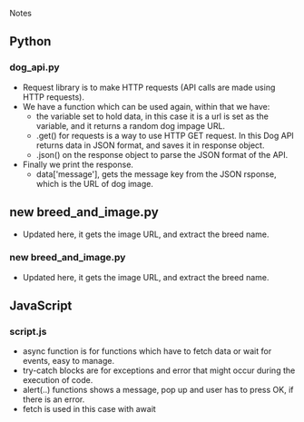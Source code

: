 Notes
## Python
### dog_api.py
- Request library is to make HTTP requests (API calls are made using HTTP requests).
- We have a function which can be used again, within that we have: 
    * the variable set to hold data, in this case it is a url is set as the variable, and it returns a random dog impage URL.
    * .get() for requests is a way to use HTTP GET request. In this Dog API returns data in JSON format, and saves it in response object.
    * .json() on the response object to parse the JSON format of the API.
- Finally we print the response.
    * data['message'], gets the message key from the JSON rsponse, which is the URL of dog image.

## new breed_and_image.py
- Updated here, it gets the image URL, and extract the breed name.
### new breed_and_image.py
- Updated here, it gets the image URL, and extract the breed name.

## JavaScript
### script.js
- async function is for functions which have to fetch data or wait for events, easy to manage.
- try-catch blocks are for exceptions and error that might occur during the execution of code.
- alert(..) functions shows a message, pop up and user has to press OK, if there is an error.
- fetch is used in this case with await
